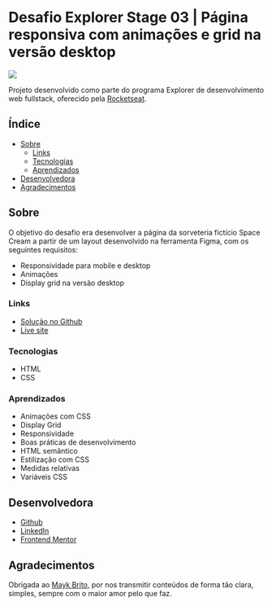 # Desafio Explorer Stage 03 | Página responsiva com animações e grid na versão desktop

![](https://i.imgur.com/f64EQJC.png)

Projeto desenvolvido como parte do programa Explorer de desenvolvimento web fullstack, oferecido pela [Rocketseat](https://www.rocketseat.com.br/).

## Índice

- [Sobre](#Sobre)
  - [Links](#Links)
  - [Tecnologias](#Tecnologias)
  - [Aprendizados](#Aprendizados)
- [Desenvolvedora](#Desenvolvedora)
- [Agradecimentos](#Agradecimentos)

## Sobre

O objetivo do desafio era desenvolver a página da sorveteria fictício Space Cream a partir de um layout desenvolvido na ferramenta Figma, com os seguintes requisitos:

- Responsividade para mobile e desktop
- Animações
- Display grid na versão desktop

### Links

- [Solução no Github]()
- [Live site]()

### Tecnologias

- HTML
- CSS

### Aprendizados

- Animações com CSS
- Display Grid
- Responsividade
- Boas práticas de desenvolvimento
- HTML semântico
- Estilização com CSS
- Medidas relativas
- Variáveis CSS

## Desenvolvedora

- [Github](https://github.com/nathannieg)
- [LinkedIn](https://www.linkedin.com/in/nathanniegomes/)
- [Frontend Mentor](https://www.frontendmentor.io/profile/nathannieg)

## Agradecimentos

Obrigada ao [Mayk Brito](https://github.com/maykbrito), por nos transmitir conteúdos de forma tão clara, simples, sempre com o maior amor pelo que faz.
